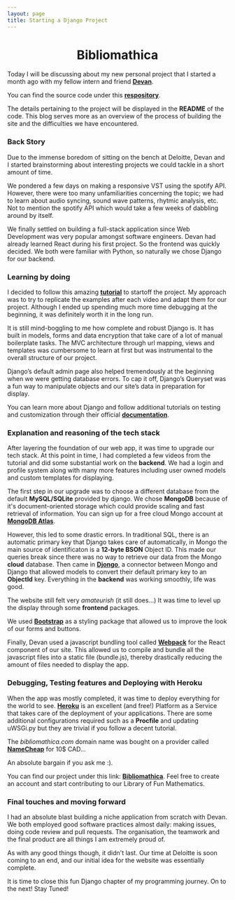 ```yaml
---
layout: page
title: Starting a Django Project
---
```


<h1 align="center">
Bibliomathica
</h1>

Today I will be discussing about my new personal project that I started a month ago with my fellow intern and friend
**[Devan](https://github.com/devan-srinivasan)**. 

You can find the source code under this **[respository](https://github.com/devan-srinivasan/bibliomathica)**.

The details pertaining to the project will be displayed in the **README** of the code. This blog serves more as an overview of the process of building the site and the difficulties we have encountered.

### Back Story

Due to the immense boredom of sitting on the bench at Deloitte, Devan and I started brainstorming about interesting projects we could tackle in a short amount of time.

We pondered a few days on making a responsive VST using the spotify API. However, there were too many unfamiliarities concerning the topic; we had to learn about audio syncing, sound wave patterns, rhytmic analysis, etc. Not to mention the spotify API which would take a few weeks of dabbling around by itself.

We finally settled on building a full-stack application since Web Development was very popular amongst software engineers. Devan had already learned React during his first project. So the frontend was quickly decided. We both were familiar with Python, so naturally we chose Django for our backend.

### Learning by doing

I decided to follow this amazing **[tutorial](https://www.youtube.com/playlist?list=PL-osiE80TeTtoQCKZ03TU5fNfx2UY6U4p)** to startoff the project. My approach was to try to replicate the examples after each video and adapt them for our project. Although I ended up spending much more time debugging at the beginning, it was definitely worth it in the long run.

It is still mind-boggling to me how complete and robust Django is. It has built in models, forms and data encryption that take care of a lot of manual boilerplate tasks. The MVC architecture through url mapping, views and templates was cumbersome to learn at first but was instrumental to the overall structure of our project.

Django’s default admin page also helped tremendously at the beginning when we were getting database errors. To cap it off, Django’s Queryset was a fun way to manipulate objects and our site’s data in preparation for display.

You can learn more about Django and follow additional tutorials on testing and customization through their official **[documentation](https://docs.djangoproject.com/en/4.1/)**.

### Explanation and reasoning of the tech stack

After layering the foundation of our web app, it was time to upgrade our tech stack. At this point in time, I had completed a few videos from the tutorial and did some substantial work on the **backend**. We had a login and profile system along with many more features including user owned models and custom templates for displaying.

The first step in our upgrade was to choose a different database from the default **MySQL/SQLite** provided by django. We chose **MongoDB** because of it's document-oriented storage which could provide scaling and fast retrieval of information. You can sign up for a free cloud Mongo account at **[MongoDB Atlas](https://www.mongodb.com/atlas/database)**.

However, this led to some drastic errors. In traditional SQL, there is an automatic primary key that Django takes care of automatically, in Mongo the main source of identificaton is a **12-byte BSON** Object ID. This made our queries break since there was no way to retrieve our data from the Mongo **cloud** database. Then came in **[Djongo](https://www.djongomapper.com/integrating-django-with-mongodb/)**, a connector between Mongo and Django that allowed models to convert their default primary key to an **ObjectId** key. Everything in the **backend** was working smoothly, life was good.

The website still felt very *amateurish* (it still does...) It was time to level up the display through some **frontend** packages. 

We used **[Bootstrap](https://getbootstrap.com/docs/5.2/getting-started/introduction/)** as a styling package that allowed us to improve the look of our forms and buttons. 

Finally, Devan used a javascript bundling tool called **[Webpack](https://webpack.js.org/)** for the React component of our site. This allowed us to compile and bundle all the javascript files into a static file (bundle.js), thereby drastically reducing the amount of files needed to display the app. 

### Debugging, Testing features and Deploying with Heroku

When the app was mostly completed, it was time to deploy everything for the world to see. **[Heroku](https://www.heroku.com/dynos)** is an excellent (and free!) Platform as a Service that takes care of the deployment of your applications. There are some additional configurations required such as a **Procfile** and updating uWSGi.py but they are trivial if you follow a decent tutorial.

The *bibliomathica.com* domain name was bought on a provider called **[NameCheap](https://www.namecheap.com/)** for 10$ CAD...

An absolute bargain if you ask me :).

You can find our project under this link: **[Bibliomathica](http://www.bibliomathica.com/)**. Feel free to create an account and start contributing to our Library of Fun Mathematics.

### Final touches and moving forward

I had an absolute blast building a niche application from scratch with Devan. We both employed good software practices almost daily: making issues, doing code review and pull requests. The organisation, the teamwork and the final product are all things I am extremely proud of. 

As with any good things though, it didn't last. Our time at Deloitte is soon coming to an end, and our initial idea for the website was essentially complete. 

It is time to close this fun Django chapter of my programming journey. On to the next! Stay Tuned!
